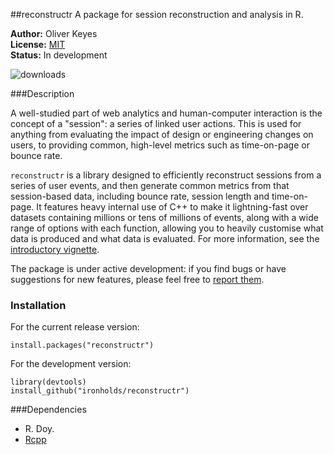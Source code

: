 ##reconstructr
A package for session reconstruction and analysis in R.

__Author:__ Oliver Keyes<br/>
__License:__ [MIT](http://opensource.org/licenses/MIT)<br/>
__Status:__ In development

![downloads](http://cranlogs.r-pkg.org/badges/grand-total/reconstructr)

###Description

A well-studied part of web analytics and human-computer interaction is
the concept of a "session": a series of linked user actions. This is used
for anything from evaluating the impact of design or engineering changes
on users, to providing common, high-level metrics such as time-on-page
or bounce rate.

<code>reconstructr</code> is a library designed to efficiently reconstruct
sessions from a series of user events, and then generate common metrics
from that session-based data, including bounce rate, session length and time-on-page.
It features heavy internal use of C++ to make it lightning-fast over datasets
containing millions or tens of millions of events, along with a wide range of options
with each function, allowing you to heavily customise what data is produced and
what data is evaluated. For more information, see the
[introductory vignette](https://github.com/Ironholds/reconstructr/blob/master/vignettes/Introduction.Rmd).

The package  is under active development: if you find bugs or have suggestions
for new features, please feel free to [report them](https://github.com/Ironholds/reconstructr/issues).

### Installation

For the current release version:

    install.packages("reconstructr")
    
For the development version:

    library(devtools)
    install_github("ironholds/reconstructr")
    
###Dependencies
* R. Doy.
* [Rcpp](https://cran.r-project.org/package=Rcpp)

